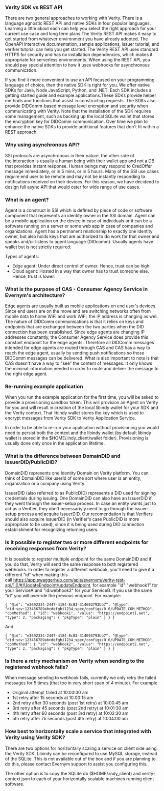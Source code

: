 ### Verity SDK vs REST API
There are two general approaches to working with Verity. There is a language agnostic REST API and native SDKs in four popular languages. Learning a little about each can help you select the right approach for your current use case and long term plans.The Verity REST API makes it easy to get started from whatever environment you have already adopted. The OpenAPI interactive documentation, sample applications, issuer tutorial, and verifier tutorial can help you get started. The Verity REST API uses standard HTTPS for security and has no installation dependencies, which makes it appropriate for serverless environments. When using the REST API, you should pay special attention to how it uses webhooks for asynchronous communication.
	
If you find it more convenient to use an API focused on your programming language of choice, then the native SDK is right for you. We offer native SDKs for Java, Node JavaScript, Python, and .NET. Each SDK includes a getting started guide and example applications.These SDKs provide helper methods and functions that assist in constructing requests. The SDKs also provide DIDComm-based message level encryption and security when communicating with Verity. Note that the installation of the SDK requires some management, such as backing up the local SQLite wallet that stores the encryption key for DIDComm communication. Over time we plan to enhance the native SDKs to provide additional features that don't fit within a REST approach.

### Why using asynchronous API?
SSI protocols are asynchronous in their nature, the other side of the interaction is usually a human being with their wallet app and not a DB that provides instant response. Human beings may respond to CredOffer message immediately, or in 5 mins, or in 5 hours. Many of the SSI use cases require end user to be remote and may not be instantly responding to notifications received on their devices. For this reason, we have decideed to design full async API that would cater for wide range of use cases.

### What is an agent?
Agent is a construct in SSI which is defined by piece of code or software component that represents an identity owner in the SSI domain. Agent can be a mobile application on the device in case of individuals or it can be a software running on a server or some web app in case of  companies and organizations. Agent has a permanent relationship to exactly one identity owner, but also holds keys that are authorized to do work for that owner and  speaks and/or listens to agent language (DIDcomm). Usually agents have wallet but is not strictly required.

Types of agents:
* Edge agent: Under direct control of owner. Hence, trust can be high.
* Cloud agent: Hosted in a way that owner has to trust someone else. Hence, trust is lower.

### What is the purpose of CAS - Consumer Agency Service in Evernym's architecture?
Edge agents are usually built as mobile applications on end user's devices. Since end users are on the move and are switching networks often from mobile data to home WiFi and work WiFi, the IP address is changing as well. The nature of DIDComm communications is that it relies on keys and endpoints that are exchanged between the two parties when the DID connection has been established. Since edge agents are changing IP addresses constantly, the Consumer Agency Service does provide this constant endpoint for the edge agents. Therefore all DIDComm messages intended for edge agents are routed through CAS and CAS has a way to reach the edge agent, usually by sending push notifications so those DIDComm messages can be delivered. What is also important to note is that CAS doesn't have a way to "see" the content of messages. It only knows the minimal information needed in order to route and deliver the message to the right edge agent.

### Re-running example application
When you run the example application for the first time, you will be asked to provide a provisioning sandbox token. This will provision an Agent on Verity for you and will result in creation of the local libindy wallet for your SDK and the Verity context. That libindy wallet stores the key which is used to encrypt messages from Verity SDK to Verity Application Service.

In order to be able to re-run your application without provisioning you would need to persist both the context and the libindy wallet (by default libindy wallet is stored in the $HOME/.indy_client/wallet folder). Provisioning is usually done only once in the application lifetime.

### What is the difference between DomainDID and IssuerDID/PublicDID?
DomainDID represents one Identity Domain on Verity platform. You can think of DomainDID like userId of some sort where user is an entity, organization or a company using Verity. 

IssuerDID (also referred to as PublicDID) represents a DID used for signing credentials during issuing. One DomainDID can also have an IssuerDID if they went through the issuer-setup process. In case an entity wants just to act as a Verifier, they don't necessariyly need to go through the issuer-setup process and acquire IssuerDID. Our recomendation is that Verifiers should also acquire IssuerDID (in Verifier's case PublicDID is more appropriate to be used), since it is being used during DID connection establishment for recognizing returning users.

### Is it possible to register two or more different endpoints for receiving responses from Verity?
It is possible to register multiple endpoint for the same DomainDID and if you do that, Verity will send the same response to both registered webhooks. In order to register a different webhook, you'll need to give it a different "id" when making this call https://app.swaggerhub.com/apis/evernym/verity-rest-api/1.0/#/UpdateEndpoint/updateEndpoint, for example "id":"webhook1" for your ServiceA and "id:webhook2" for your ServiceB. If you use the same "id" you will override the previous endpoint. For example:

`{
  "@id": "e3692334-2447-4184-8c03-314603793bb7",
  "@type": "did:sov:123456789abcdefghi1234;spec/configs/0.6/UPDATE_COM_METHOD",
  "comMethod": {
    "id": "webhook1",
    "value": "https://endpoint1.net",
    "type": 2,
    "packaging": {
      "pkgType": "plain"
    }
  }
}`

And

`{
  "@id": "e3692334-2447-4184-8c03-314603793bb7",
  "@type": "did:sov:123456789abcdefghi1234;spec/configs/0.6/UPDATE_COM_METHOD",
  "comMethod": {
    "id": "webhook2",
    "value": "https://endpoint2.net",
    "type": 2,
    "packaging": {
      "pkgType": "plain"
    }
  }
}`

### Is there a retry mechanism on Verity when sending to the registered webhook fails?
When message sending to webhook fails, currently we only retry the failed messages for 5 times (that too in very short span of 4 minute). For example:
- Original attempt failed at 10:00:00 am
- 1st retry after 15 seconds at 10:00:15 am
- 2nd retry after 30 seconds (post 1st retry) at 10:00:45 am
- 3rd retry after 45 seconds (post 2nd retry) at 10:01:30 am
- 4th retry after 60 seconds (post 3rd retry) at 10:02:30 am
- 5th retry after 75 seconds (post 4th retry) at 10:04:00 am

### How best to horizontally scale a service that integrated with Verity using Verity SDK?
There are two options for horizontally scaling a service on client side using the Verity SDK. Libindy can be reconfigured to use MySQL storage, instead of the SQLite. This is not available out of the box and if you are planning to do this, please contact Evernym support to assist you configuring this. 

The other option is to copy the SQLite db ($HOME/.indy_client) and verity-context.json to each of your horizontally scalable machines running client software. 

